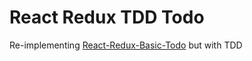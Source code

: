 # React Redux TDD Todo

Re-implementing [React-Redux-Basic-Todo](https://github.com/osnth01/react-redux-basic-todo) but with TDD